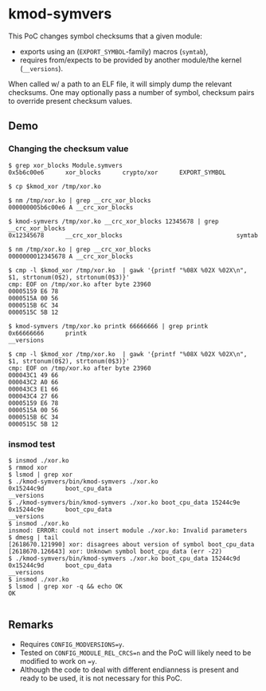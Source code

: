 # kmod-symvers

This PoC changes symbol checksums that a given module:
 - exports using an (`EXPORT_SYMBOL`-family) macros (`symtab`),
 - requires from/expects to be provided by another module/the kernel (`__versions`).

When called w/ a path to an ELF file, it will simply dump the relevant checksums.
One may optionally pass a number of symbol, checksum pairs to override present checksum
values.

## Demo

### Changing the checksum value

```
$ grep xor_blocks Module.symvers
0x5b6c00e6      xor_blocks      crypto/xor      EXPORT_SYMBOL

$ cp $kmod_xor /tmp/xor.ko

$ nm /tmp/xor.ko | grep __crc_xor_blocks
000000005b6c00e6 A __crc_xor_blocks

$ kmod-symvers /tmp/xor.ko __crc_xor_blocks 12345678 | grep __crc_xor_blocks
0x12345678      __crc_xor_blocks                                symtab

$ nm /tmp/xor.ko | grep __crc_xor_blocks
0000000012345678 A __crc_xor_blocks

$ cmp -l $kmod_xor /tmp/xor.ko  | gawk '{printf "%08X %02X %02X\n", $1, strtonum(0$2), strtonum(0$3)}'
cmp: EOF on /tmp/xor.ko after byte 23960
00005159 E6 78
0000515A 00 56
0000515B 6C 34
0000515C 5B 12

$ kmod-symvers /tmp/xor.ko printk 66666666 | grep printk
0x66666666      printk                                          __versions

$ cmp -l $kmod_xor /tmp/xor.ko  | gawk '{printf "%08X %02X %02X\n", $1, strtonum(0$2), strtonum(0$3)}'
cmp: EOF on /tmp/xor.ko after byte 23960
000043C1 49 66
000043C2 A0 66
000043C3 E1 66
000043C4 27 66
00005159 E6 78
0000515A 00 56
0000515B 6C 34
0000515C 5B 12
```

### insmod test

```
$ insmod ./xor.ko
$ rmmod xor
$ lsmod | grep xor
$ ./kmod-symvers/bin/kmod-symvers ./xor.ko
0x15244c9d      boot_cpu_data                                   __versions
$ ./kmod-symvers/bin/kmod-symvers ./xor.ko boot_cpu_data 15244c9e
0x15244c9e      boot_cpu_data                                   __versions
$ insmod ./xor.ko
insmod: ERROR: could not insert module ./xor.ko: Invalid parameters
$ dmesg | tail
[2618670.121990] xor: disagrees about version of symbol boot_cpu_data
[2618670.126643] xor: Unknown symbol boot_cpu_data (err -22)
$ ./kmod-symvers/bin/kmod-symvers ./xor.ko boot_cpu_data 15244c9d
0x15244c9d      boot_cpu_data                                   __versions
$ insmod ./xor.ko
$ lsmod | grep xor -q && echo OK
OK
                        
```

## Remarks

 - Requires `CONFIG_MODVERSIONS=y`.
 - Tested on `CONFIG_MODULE_REL_CRCS=n` and the PoC will likely need to be modified to work on `=y`.
 - Although the code to deal with different endianness is present and ready to be used, it is not necessary for this PoC.
